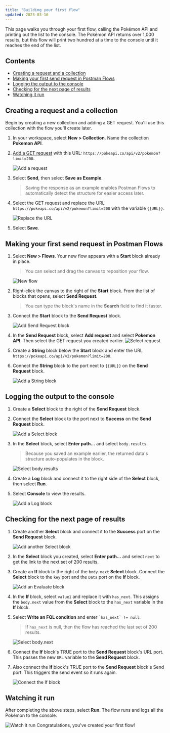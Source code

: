 ```yaml
---
title: "Building your first flow"
updated: 2023-03-16
---
```


This page walks you through your first flow, calling the Pokémon API and printing out the list to the console. The Pokémon API returns over 1,000 results, but this flow will print two hundred at a time to the console until it reaches the end of the list.

## Contents

<!-- vale Postman.Spelling = NO -->

* [Creating a request and a collection](#creating-a-request-and-a-collection)
* [Making your first send request in Postman Flows](#making-your-first-send-request-in-postman-flows)
* [Logging the output to the console](#logging-the-output-to-the-console)
* [Checking for the next page of results](#checking-for-the-next-page-of-results)
* [Watching it run](#watching-it-run)

<!-- vale Postman.Spelling = YES -->

## Creating a request and a collection

Begin by creating a new collection and adding a GET request. You'll use this collection with the flow you'll create later.

1. In your workspace, select **New > Collection**. Name the collection **Pokemon API**.
1. [Add a GET request](/docs/getting-started/sending-the-first-request/) with this URL: `https://pokeapi.co/api/v2/pokemon?limit=200`.

    ![Add a request](https://assets.postman.com/postman-docs/v10/flow-first-request-v10.jpg)

1. Select **Send**, then select **Save as Example**.

    > Saving the response as an example enables Postman Flows to automatically detect the structure for easier access later.

1. Select the GET request and replace the URL `https://pokeapi.co/api/v2/pokemon?limit=200` with the variable `{{URL}}`.

    ![Replace the URL](https://assets.postman.com/postman-docs/v10/flow-replace-the-url-v10.jpg)

1. Select **Save**.

## Making your first send request in Postman Flows

1. Select **New > Flows**. Your new flow appears with a **Start** block already in place.

    > You can select and drag the canvas to reposition your flow.

    ![New flow](https://assets.postman.com/postman-docs/v10/flow-start-block-v10.jpg)

1. Right-click the canvas to the right of the **Start** block. From the list of blocks that opens, select **Send Request**.

    > You can type the block's name in the **Search** field to find it faster.

1. Connect the **Start** block to the **Send Request** block.

    ![Add Send Request block](https://assets.postman.com/postman-docs/v10/flow-add-send-request-v10.jpg)

1. In the **Send Request** block, select **Add request** and select **Pokemon API**. Then select the GET request you created earlier.
    ![Select request](https://assets.postman.com/postman-docs/v10/flow-select-request-v10.jpg)

1. Create a **String** block below the **Start** block and enter the URL `https://pokeapi.co/api/v2/pokemon?limit=200`.
1. Connect the **String** block to the port next to `{{URL}}` on the **Send Request** block.

    ![Add a String block](https://assets.postman.com/postman-docs/v10/flow-add-string-block-v10.jpg)

## Logging the output to the console

1. Create a **Select** block to the right of the **Send Request** block.
1. Connect the **Select** block to the port next to **Success** on the **Send Request** block.

    ![Add a Select block](https://assets.postman.com/postman-docs/v10/flow-add-select-1-v10.jpg)

1. In the **Select** block, select **Enter path...** and select `body.results`.

    > Because you saved an example earlier, the returned data's structure auto-populates in the block.

    ![Select body.results](https://assets.postman.com/postman-docs/v10/flow-body-results-v10.jpg)

1. Create a **Log** block and connect it to the right side of the **Select** block, then select **Run**.
1. Select **Console** to view the results.

    ![Add a Log block](https://assets.postman.com/postman-docs/v10/flow-add-log-v10.jpg)

## Checking for the next page of results

1. Create another **Select** block and connect it to the **Success** port on the **Send Request** block.

    ![Add another Select block](https://assets.postman.com/postman-docs/v10/flow-add-another-select-v10.jpg)

1. In the **Select** block you created, select **Enter path...** and select `next` to get the link to the next set of 200 results.
1. Create an **If** block to the right of the `body.next` **Select** block. Connect the **Select** block to the `key` port and the `Data` port on the **If** block.

    ![Add an Evaluate block](https://assets.postman.com/postman-docs/v10/flow-add-eval-block-2-v10.jpg)

1. In the **If** block, select `value1` and replace it with `has_next`. This assigns the `body.next` value from the **Select** block to the `has_next` variable in the **If** block.
1. Select **Write an FQL condition** and enter <code class="language-text">&#96;has_next&#96; != null</code>.

    > If `has_next` is null, then the flow has reached the last set of 200 results.

    ![Select body.next](https://assets.postman.com/postman-docs/v10/flow-enter-has-next-v10.jpg)

1. Connect the **If** block's TRUE port to the **Send Request** block's URL port. This passes the new `URL` variable to the **Send Request** block.
1. Also connect the **If** block's TRUE port to the **Send Request** block's Send port. This triggers the send event so it runs again.

    ![Connect the If block](https://assets.postman.com/postman-docs/v10/flow-connect-if-1-v10.jpg)

## Watching it run

<!-- vale Postman.Vocab = NO -->

After completing the above steps, select **Run**. The flow runs and logs all the Pokémon to the console.

<!-- vale Postman.Vocab = YES -->

![Watch it run](https://assets.postman.com/postman-docs/v10/flow-watch-it-run-1-v10.gif)
Congratulations, you've created your first flow!
